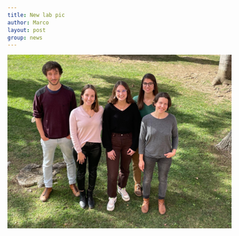 ```yaml
---
title: New lab pic
author: Marco
layout: post
group: news
---
```

<img src="/static/img/labpics/202202b.jpeg" alt="FumaLab 2022" width="750">
